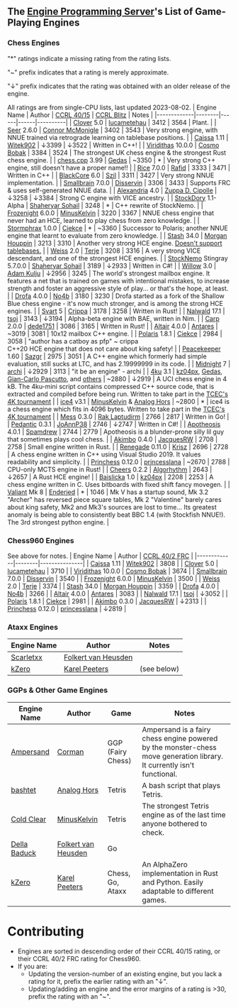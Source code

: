 ## The [Engine Programming Server][discord-invite]'s List of Game-Playing Engines
### Chess Engines

"*" ratings indicate a missing rating from the rating lists.

"~" prefix indicates that a rating is merely approximate.

"↓" prefix indicates that the rating was obtained with an older release of the engine.

All ratings are from single-CPU lists, last updated 2023-08-02.
| Engine Name | Author | [CCRL 40/15][ccrl-4015] | [CCRL Blitz][ccrl-blitz] | Notes |
|-------------|--------|------|------|----------|
| [Clover](https://github.com/lucametehau/CloverEngine) 5.0 | [lucametehau](https://github.com/lucametehau) | 3412 | 3564 | Plant. |
| [Seer](https://github.com/connormcmonigle/seer-nnue) 2.6.0 | [Connor McMonigle](https://github.com/connormcmonigle) | 3402 | 3543 | Very strong engine, with NNUE trained via retrograde learning on tablebase positions. |
| [Caissa](https://github.com/Witek902/Caissa) 1.11 | [Witek902](https://github.com/Witek902) | ↓3399 | ↓3522 | Written in C++! |
| [Viridithas](https://github.com/cosmobobak/viridithas) 10.0.0 | [Cosmo Bobak](https://github.com/cosmobobak) | 3384 | 3524 | The strongest UK chess engine & the strongest Rust chess engine. |
| [chess.cpp](https://github.com/GediminasMasaitis/chess-dot-cpp) 3.99 | [Gedas](https://github.com/GediminasMasaitis) | ~3350 | * | Very strong C++ engine, still doesn't have a proper name!! |
| [Rice](https://github.com/rafid-dev/rice) 7.0.0 | [Rafid](https://github.com/rafid-dev) | 3333 | 3471 | Written in C++ |
| [BlackCore](https://github.com/SzilBalazs/BlackCore) 6.0 | [Szil](https://github.com/SzilBalazs) | 3311 | 3427 | Very strong NNUE implementation. |
| [Smallbrain](https://github.com/Disservin/Smallbrain) 7.0.0 | [Disservin](https://github.com/Disservin) | 3306 | 3433 | Supports FRC & uses self-generated NNUE data. |
| [Alexandria](https://github.com/PGG106/Alexandria) 4.0 | [Zuppa D. Cipolle](https://github.com/PGG106) | ↓3258 | ↓3384 | Strong C engine with VICE ancestry. |
| [StockDory](https://github.com/TheBlackPlague/StockDory) 1.1-Alpha | [Shaheryar Sohail](https://github.com/TheBlackPlague) | 3248 | * | C++ rewrite of StockNemo. |
| [Frozenight](https://github.com/MinusKelvin/frozenight) 6.0.0 | [MinusKelvin](https://github.com/MinusKelvin) | 3220 | 3367 | NNUE chess engine that never had an HCE, learned to play chess from zero knowledge. |
| [Stormphrax](https://github.com/Ciekce/Stormphrax) 1.0.0 | [Ciekce](https://github.com/Ciekce) | * | ~3360 | Successor to Polaris; another NNUE engine that learnt to evaluate from zero knowledge. |
| [Stash](https://gitlab.com/mhouppin/stash-bot) 34.0 | [Morgan Houppin](https://gitlab.com/mhouppin) | 3213 | 3310 | Another very strong HCE engine. [Doesn't support tablebases.](http://talkchess.com/forum3/viewtopic.php?f=2&t=76927#p888045) |
| [Weiss](https://github.com/TerjeKir/weiss) 2.0 | [Terje](https://github.com/TerjeKir) | 3208 | 3316 | A very strong VICE descendant, and one of the strongest HCE engines. |
| [StockNemo](https://github.com/TheBlackPlague/StockNemo) Stingray 5.7.0.0 | [Shaheryar Sohail](https://github.com/TheBlackPlague) | 3189 | ↓2933 | Written in C#! |
| [Willow](https://github.com/Adam-Kulju/Willow) 3.0 | [Adam Kulju](https://github.com/Adam-Kulju) | ↓2956 | 3245 | The world's strongest mailbox engine. It features a net that is trained on games with intentional mistakes, to increase strength and foster an aggressive style of play... or that's the hope, at least. |
| [Drofa](https://github.com/justNo4b/Drofa) 4.0.0 | [No4b](https://github.com/justNo4b) | 3180 | 3230 | Drofa started as a fork of the Shallow Blue chess engine - it's now much stronger, and is among the strong HCE engines. |
| [Svart](https://github.com/crippa1337/svart) 5 | [Crippa](https://github.com/crippa1337) | 3178 | 3258 | Written in Rust! |
| [Nalwald](https://gitlab.com/tsoj/Nalwald) 17.1 | [tsoj](https://gitlab.com/tsoj) | 3143 | ↓3194 | Alpha-beta engine with BAE, written in Nim. |
| [Carp](https://github.com/dede1751/carp) 2.0.0 | [dede1751](https://github.com/dede1751) | 3086 | 3165 | Written in Rust! |
| [Altair](https://github.com/Alex2262/AltairChessEngine) 4.0.0 | [Antares](https://github.com/Alex2262) | ~3019 | 3081 | 10x12 mailbox C++ engine. |
| [Polaris](https://github.com/Ciekce/Polaris) 1.8.1 | [Ciekce](https://github.com/Ciekce) | 2984 | 3058 | "author has a catboy as pfp" ~ crippa<br />C++20 HCE engine that does not care about king safety! |
| [Peacekeeper](https://github.com/Sazgr/peacekeeper) 1.60 | [Sazgr](https://github.com/Sazgr) | 2975 | 3051 | A C++ engine which formerly had simple evaluation, still sucks at LTC, and has 2.19999999 in its code. |
| [Midnight](https://github.com/archishou/MidnightChessEngine) 7 | [archi](https://github.com/archishou) | ↓2929 | 3113 | "it be an engine" - archi |
| [4ku](https://github.com/kz04px/4ku) 3.1 | [kz04px](https://github.com/kz04px), [Gedas](https://github.com/GediminasMasaitis), [Gian-Carlo Pascutto](https://github.com/gcp), and [others](https://github.com/kz04px/4ku/graphs/contributors) | ~2880 | ↓2919 | A UCI chess engine in 4 kB. The 4ku-mini script contains compressed C++ source code, that is extracted and compiled before being run. Written to take part in the [TCEC's 4K tournament](https://wiki.chessdom.org/TCEC_4k_Rules) |
| [ice4](https://github.com/MinusKelvin/ice4) v3.1 | [MinusKelvin](https://github.com/MinusKelvin) & [Analog Hors](https://github.com/analog-hors) | ~2800 | * | ice4 is a chess engine which fits in 4096 bytes. Written to take part in the [TCEC's 4K tournament](https://wiki.chessdom.org/TCEC_4k_Rules) |
| [Mess](https://github.com/raklaptudirm/mess) 0.3.0 | [Rak Laptudirm](https://github.com/raklaptudirm) | 2766 | 2817 | Written in Go! |
| [Pedantic](https://github.com/JoAnnP38/Pedantic) 0.3.1 | [JoAnnP38](https://github.com/JoAnnP38) | 2746 | ↓2747 | Written in C#! |
| [Apotheosis](https://github.com/spamdrew128/Apotheosis) 4.0.1 | [Spamdrew](https://github.com/spamdrew128) | 2744 | 2779 | Apotheosis is a blunder-prone silly lil guy that sometimes plays cool chess. |
| [Akimbo](https://github.com/JacquesRW/akimbo) 0.4.0 | [JacquesRW](https://github.com/JacquesRW) | 2708 | 2758 | Small engine written in Rust. |
| [Renegade](https://github.com/pkrisz99/Renegade) 0.11.0 | [Krisz](https://github.com/pkrisz99) | 2696 | 2728 | A chess engine written in C++ using Visual Studio 2019. It values readability and simplicity. |
| [Princhess](https://github.com/princesslana/princhess) 0.12.0 | [princesslana](https://github.com/princesslana) | ~2670 | 2788 | CPU-only MCTS engine in Rust! |
| [Cheers](https://github.com/Algorhythm-sxv/Cheers) 0.2.2 | [Algorhythm](https://github.com/Algorhythm-sxv) | 2643 | ↓2657 | A Rust HCE engine! |
| [Baislicka](https://github.com/kz04px/Baislicka) 1.0 | [kz04px](https://github.com/kz04px) | 2208 | 2253 | A chess engine written in C. Uses bitboards with fixed shift fancy movegen. |
| [Valiant](https://www.dropbox.com/sh/tfiwhx900g4ni42/AABEm29llAn1MaG8D6yW8ZO7a?dl=0) Mk 8 | [Enderjed](https://www.youtube.com/channel/UC1lxAkP5jGVBUIWdz3WIhSg) | * | 1046 | Mk V has a startup sound, Mk 3.2 "Archer" has reversed piece square tables, Mk 2 "Valentine" barely cares about king safety, Mk2 and Mk3's sources are lost to time... Its greatest anomaly is being able to consistently beat BBC 1.4 (with Stockfish NNUE!). The 3rd strongest python engine. |

### Chess960 Engines
See above for notes.
| Engine Name | Author | [CCRL 40/2 FRC][ccrl-frc] |
|-------------|--------|---------------|
| [Caissa](https://github.com/Witek902/Caissa) 1.11 | [Witek902](https://github.com/Witek902) | 3808 |
| [Clover](https://github.com/lucametehau/CloverEngine) 5.0 | [lucametehau](https://github.com/lucametehau) | 3710 |
| [Viridithas](https://github.com/cosmobobak/viridithas) 10.0.0 | [Cosmo Bobak](https://github.com/cosmobobak) | 3674 |
| [Smallbrain](https://github.com/Disservin/Smallbrain) 7.0.0 | [Disservin](https://github.com/Disservin) | 3540 |
| [Frozenight](https://github.com/MinusKelvin/frozenight) 6.0.0 | [MinusKelvin](https://github.com/MinusKelvin) | 3500 |
| [Weiss](https://github.com/TerjeKir/weiss) 2.0 | [Terje](https://github.com/TerjeKir) | 3374 |
| [Stash](https://gitlab.com/mhouppin/stash-bot) 34.0 | [Morgan Houppin](https://gitlab.com/mhouppin) | 3359 |
| [Drofa](https://github.com/justNo4b/Drofa) 4.0.0 | [No4b](https://github.com/justNo4b) | 3266 |
| [Altair](https://github.com/Alex2262/AltairChessEngine) 4.0.0 | [Antares](https://github.com/Alex2262) | 3083 |
| [Nalwald](https://gitlab.com/tsoj/Nalwald) 17.1 | [tsoj](https://gitlab.com/tsoj/Nalwald) | ↓3052 |
| [Polaris](https://github.com/Ciekce/Polaris) 1.8.1 | [Ciekce](https://github.com/Ciekce) | 2981 |
| [Akimbo](https://github.com/JacquesRW/akimbo) 0.3.0 | [JacquesRW](https://github.com/JacquesRW) | ↓2313 |
| [Princhess](https://github.com/princesslana/princhess) 0.12.0 | [princesslana](https://github.com/princesslana) | ↓2819 |

### Ataxx Engines
| Engine Name | Author | Notes |
|-------------|--------|-----------|
| [Scarletxx](https://github.com/folkertvanheusden/Scarletxx) | [Folkert van Heusden](https://vanheusden.com/) | |
| [kZero](https://github.com/KarelPeeters/kZero) | [Karel Peeters](https://github.com/KarelPeeters) | (see below) |

### GGPs & Other Game Engines
| Engine Name | Author | Game | Notes |
|-------------|--------|------|----------|
| [Ampersand](https://github.com/chesstastic-org/Ampersand) | [Corman](https://github.com/Cormanz/) | GGP (Fairy Chess) | Ampersand is a fairy chess engine powered by the monster-chess move generation library. It currently isn't functional. |
| [bashtet](https://github.com/analog-hors/bashtet) | [Analog Hors](https://github.com/analog-hors) | Tetris | A bash script that plays Tetris. |
| [Cold Clear](https://github.com/MinusKelvin/cold-clear) | [MinusKelvin](https://github.com/MinusKelvin) | Tetris | The strongest Tetris engine as of the last time anyone bothered to check. |
| [Della Baduck](https://github.com/folkertvanheusden/dellabaduck) | [Folkert van Heusden](https://vanheusden.com/) | Go | |
| [kZero](https://github.com/KarelPeeters/kZero) | [Karel Peeters](https://github.com/KarelPeeters) | Chess, Go, Ataxx | An AlphaZero implementation in Rust and Python. Easily adaptable to different games. |

# Contributing
* Engines are sorted in descending order of their CCRL 40/15 rating, or their CCRL 40/2 FRC rating for Chess960.
* If you are:
    * Updating the version-number of an existing engine, but you lack a rating for it, prefix the earlier rating with an "↓".
    * Updating/adding an engine and the error margins of a rating is >30, prefix the rating with an "~".

[discord-invite]:https://discord.com/invite/F6W6mMsTGN
[ccrl-blitz]:https://www.computerchess.org.uk/ccrl/404/cgi/compare_engines.cgi?class=Single-CPU+engines&only_best_in_class=on&num_best_in_class=1&print=Rating+list
[ccrl-4015]:https://www.computerchess.org.uk/ccrl/4040/cgi/compare_engines.cgi?class=Single-CPU+engines&only_best_in_class=on&num_best_in_class=1&print=Rating+list
[ccrl-frc]:https://www.computerchess.org.uk/ccrl/404FRC/cgi/compare_engines.cgi?class=Single-CPU+engines&only_best_in_class=on&num_best_in_class=1&print=Rating+list

